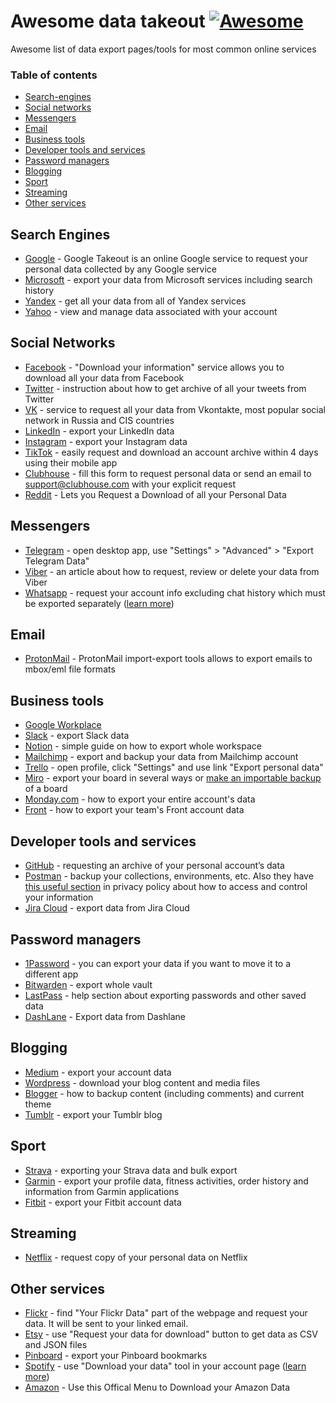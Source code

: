 # Awesome data takeout  [![Awesome](https://cdn.rawgit.com/sindresorhus/awesome/d7305f38d29fed78fa85652e3a63e154dd8e8829/media/badge.svg)](https://github.com/sindresorhus/awesome)

Awesome list of data export pages/tools for most common online services

### Table of contents

* [Search-engines](#search-engines)
* [Social networks](#social-networks)
* [Messengers](#messengers)
* [Email](#email)
* [Business tools](#business-tools)
* [Developer tools and services](#developer-tools-and-services)
* [Password managers](#password-managers)
* [Blogging](#blogging)
* [Sport](#sport)
* [Streaming](#streaming)
* [Other services](#other-services)

## Search Engines

* [Google](https://takeout.google.com) - Google Takeout is an online Google service to request your personal data collected by any Google service
* [Microsoft](https://account.microsoft.com/privacy/activity-history?view=voice) - export your data from Microsoft services including search history
* [Yandex](https://passport.yandex.ru/profile/data) - get all your data from all of Yandex services
* [Yahoo](https://help.yahoo.com/kb/find-download-data-sln28671.html) - view and manage data associated with your account

## Social Networks

* [Facebook](https://www.facebook.com/dyi/) - "Download your information" service allows you to download all your data from Facebook
* [Twitter](https://twitter.com/settings/download_your_data) - instruction about how to get archive of all your tweets from Twitter
* [VK](https://vk.com/data_protection) - service to request all your data from Vkontakte, most popular social network in Russia and CIS countries
* [LinkedIn](https://www.linkedin.com/psettings/member-data) - export your LinkedIn data
* [Instagram](https://www.instagram.com/download/request/) - export your Instagram data
* [TikTok](https://support.tiktok.com/en/account-and-privacy/personalized-ads-and-data/requesting-your-data) - easily request and download an account archive within 4 days using their mobile app
* [Clubhouse](https://clubhouseapp.zendesk.com/hc/en-us/requests/new?ticket_form_id=1900000769305) - fill this form to request personal data or send an email to [support@clubhouse.com](mailto:support@clubhouse.com) with your explicit request
* [Reddit](https://www.reddit.com/settings/data-request) - Lets you Request a Download of all your Personal Data

## Messengers

* [Telegram](https://telegram.org/blog/export-and-more) - open desktop app, use "Settings" > "Advanced" > "Export Telegram Data"
* [Viber](https://help.viber.com/en/article/request-review-and-delete-your-data-on-viber) - an article about how to request, review or delete your data from Viber
* [Whatsapp](https://faq.whatsapp.com/general/account-and-profile/how-to-request-your-account-information/?lang=en) - request your account info excluding chat history which must be exported separately ([learn more](https://faq.whatsapp.com/android/chats/how-to-save-your-chat-history/?lang=en))

## Email

* [ProtonMail](https://protonmail.com/import-export) - ProtonMail import-export tools allows to export emails to mbox/eml file formats

## Business tools

* [Google Workplace](https://admin.google.com/ac/customertakeout)
* [Slack](https://slack.com/intl/en-fr/help/articles/201658943) - export Slack data 
* [Notion](https://www.notion.so/help/export-your-content#export-your-entire-workspace) - simple guide on how to export whole workspace
* [Mailchimp](https://mailchimp.com/help/export-back-up-data/) - export and backup your data from Mailchimp account
* [Trello](https://trello.com) - open profile, click "Settings" and use link "Export personal data"
* [Miro](https://help.miro.com/hc/en-us/articles/360017572754-How-to-export-your-board) - export your board in several ways or [make an importable backup](https://help.miro.com/hc/en-us/articles/360017572774) of a board
* [Monday.com](https://support.monday.com/hc/en-us/articles/360002543719-How-to-export-your-entire-account-s-data) -  how to export your entire account's data
* [Front](https://help.front.com/t/182vg7/how-to-export-your-teams-front-account-data) - how to export your team's Front account data

## Developer tools and services

* [GitHub](https://docs.github.com/en/get-started/privacy-on-github/requesting-an-archive-of-your-personal-accounts-data) - requesting an archive of your personal account’s data
* [Postman](https://learning.postman.com/docs/getting-started/importing-and-exporting-data/#exporting-postman-data) - backup your collections, environments, etc. Also they have [this useful section](https://www.postman.com/legal/privacy-policy/#how-to-access-and-control-your-information) in privacy policy about how to access and control your information
* [Jira Cloud](https://support.atlassian.com/jira-cloud-administration/docs/export-issues/) - export data from Jira Cloud

## Password managers

* [1Password](https://support.1password.com/export/) - you can export your data if you want to move it to a different app
* [Bitwarden](https://bitwarden.com/help/export-your-data/) - export whole vault
* [LastPass](https://support.logmeininc.com/lastpass/help/export-your-passwords-and-secure-notes-lp040004) - help section about exporting passwords and other saved data
* [DashLane](https://support.dashlane.com/hc/en-us/articles/202625092-Export-data-from-Dashlane) -  Export data from Dashlane

## Blogging

* [Medium](https://help.medium.com/hc/en-us/articles/115004745787-Export-your-account-data) - export your account data
* [Wordpress](https://wordpress.com/support/export/) - download your blog content and media files
* [Blogger](https://support.google.com/blogger/answer/41387?hl=en) - how to backup content (including comments) and current theme
* [Tumblr](https://help.tumblr.com/hc/en-us/articles/360005118894-Export-Your-Blog) - export your Tumblr blog

## Sport

* [Strava](https://support.strava.com/hc/en-us/articles/216918437-Exporting-your-Data-and-Bulk-Export) - exporting your Strava data and bulk export
* [Garmin](https://support.garmin.com/en-US/?faq=q22kMdCbU23NUT2Wmspz16) - export your profile data, fitness activities, order history and information from Garmin applications
* [Fitbit](https://help.fitbit.com/articles/en_US/Help_article/1133.htm) - export your Fitbit account data

## Streaming

* [Netflix](https://www.netflix.com/account/getmyinfo) - request copy of your personal data on Netflix

## Other services

* [Flickr](https://www.flickr.com/account/) - find "Your Flickr Data" part of the webpage and request your data. It will be sent to your linked email.
* [Etsy](https://www.etsy.com/your/account/privacy) - use "Request your data for download" button to get data as CSV and JSON files
* [Pinboard](https://pinboard.in/settings/backup) - export your Pinboard bookmarks
* [Spotify](https://www.spotify.com/account/privacy/) - use "Download your data" tool in your account page ([learn more](https://support.spotify.com/us/article/data-rights-and-privacy-settings/))
* [Amazon](https://www.amazon.de/-/en/gp/help/customer/display.html?nodeId=TP1zlemejtTn6pwYKS) - Use this Offical Menu to Download your Amazon Data
